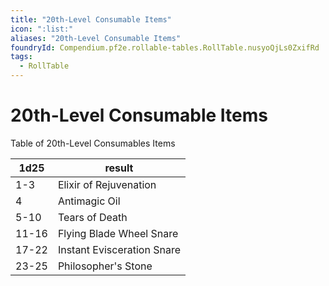 ```yaml
---
title: "20th-Level Consumable Items"
icon: ":list:"
aliases: "20th-Level Consumable Items"
foundryId: Compendium.pf2e.rollable-tables.RollTable.nusyoQjLs0ZxifRd
tags:
  - RollTable
---
```


# 20th-Level Consumable Items
Table of 20th-Level Consumables Items

| 1d25 | result |
|------|--------|
| 1-3 | Elixir of Rejuvenation |
| 4 | Antimagic Oil |
| 5-10 | Tears of Death |
| 11-16 | Flying Blade Wheel Snare |
| 17-22 | Instant Evisceration Snare |
| 23-25 | Philosopher's Stone |

